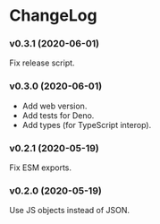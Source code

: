 # ChangeLog

### v0.3.1 (2020-06-01)

Fix release script.

### v0.3.0 (2020-06-01)

- Add web version.
- Add tests for Deno.
- Add types (for TypeScript interop).

### v0.2.1 (2020-05-19)

Fix ESM exports.

### v0.2.0 (2020-05-19)

Use JS objects instead of JSON.
